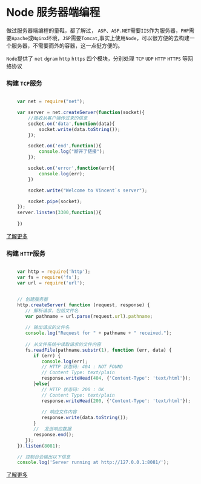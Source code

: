# Node 服务器端编程

做过服务器端编程的童鞋，都了解过， `ASP`、`ASP.NET`需要`IIS`作为服务器，`PHP`需要`Apache`或`Nginx`环境，`JSP`需要`Tomcat`,事实上使用`Node`，可以很方便的去构建一个服务器，不需要而外的容器，这一点挺方便的。

`Node`提供了 `net` `dgram` `http` `https` 四个模块，分别处理 `TCP` `UDP` `HTTP` `HTTPS` 等网络协议


### 构建 `TCP`服务

```javascript

	var net = require("net");

	var server = net.createServer(function(socket){
		//接收从客户端传过来的信息
		socket.on('data',function(data){
			socket.write(data.toString());
		});

		socket.on('end',function(){
			console.log("断开了链接");
		});

		socket.on('error',function(err){
			console.log(err);
		})

		socket.write("Welcome to Vincent`s server");

		socket.pipe(socket);
	});
	server.linsten(3300,function(){
		
	})
```
[了解更多]("http://www.runoob.com/nodejs/nodejs-net-module.html")

### 构建 `HTTP`服务

```javascript

	var http = require('http');
	var fs = require('fs');
	var url = require('url');


	// 创建服务器
	http.createServer( function (request, response) {  
	   // 解析请求，包括文件名
	   var pathname = url.parse(request.url).pathname;
	   
	   // 输出请求的文件名
	   console.log("Request for " + pathname + " received.");
	   
	   // 从文件系统中读取请求的文件内容
	   fs.readFile(pathname.substr(1), function (err, data) {
	      if (err) {
	         console.log(err);
	         // HTTP 状态码: 404 : NOT FOUND
	         // Content Type: text/plain
	         response.writeHead(404, {'Content-Type': 'text/html'});
	      }else{	         
	         // HTTP 状态码: 200 : OK
	         // Content Type: text/plain
	         response.writeHead(200, {'Content-Type': 'text/html'});	
	         
	         // 响应文件内容
	         response.write(data.toString());		
	      }
	      //  发送响应数据
	      response.end();
	   });   
	}).listen(8081);

	// 控制台会输出以下信息
	console.log('Server running at http://127.0.0.1:8081/');
```
[了解更多]("http://www.runoob.com/nodejs/nodejs-web-module.html")